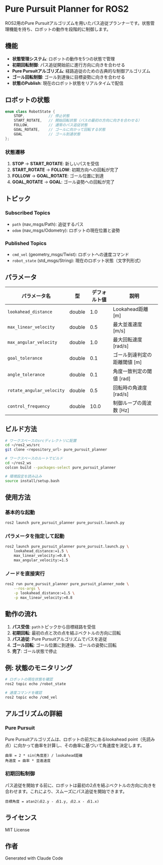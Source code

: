 # Pure Pursuit Planner for ROS2

ROS2用のPure Pursuitアルゴリズムを用いたパス追従プランナーです。状態管理機能を持ち、ロボットの動作を段階的に制御します。

## 機能

- **状態管理システム**: ロボットの動作を5つの状態で管理
- **初期回転制御**: パス追従開始前に進行方向に向きを合わせる
- **Pure Pursuitアルゴリズム**: 経路追従のための古典的な制御アルゴリズム
- **ゴール回転制御**: ゴール到達後に目標姿勢に向きを合わせる
- **状態のPublish**: 現在のロボット状態をリアルタイムで配信

## ロボットの状態

```cpp
enum class RobotState {
    STOP,           // 停止状態
    START_ROTATE,   // 開始回転状態（パスの最初の方向に向きを合わせる）
    FOLLOW,         // 通常のパス追従状態
    GOAL_ROTATE,    // ゴールに向かって回転する状態
    GOAL            // ゴール到達状態
};
```

### 状態遷移

1. **STOP** → **START_ROTATE**: 新しいパスを受信
2. **START_ROTATE** → **FOLLOW**: 初期方向への回転が完了
3. **FOLLOW** → **GOAL_ROTATE**: ゴール位置に到達
4. **GOAL_ROTATE** → **GOAL**: ゴール姿勢への回転が完了

## トピック

### Subscribed Topics

- `path` (nav_msgs/Path): 追従するパス
- `odom` (nav_msgs/Odometry): ロボットの現在位置と姿勢

### Published Topics

- `cmd_vel` (geometry_msgs/Twist): ロボットへの速度コマンド
- `robot_state` (std_msgs/String): 現在のロボット状態（文字列形式）

## パラメータ

| パラメータ名 | 型 | デフォルト値 | 説明 |
|------------|------|----------|------|
| `lookahead_distance` | double | 1.0 | Lookahead距離 [m] |
| `max_linear_velocity` | double | 0.5 | 最大並進速度 [m/s] |
| `max_angular_velocity` | double | 1.0 | 最大回転速度 [rad/s] |
| `goal_tolerance` | double | 0.1 | ゴール到達判定の距離閾値 [m] |
| `angle_tolerance` | double | 0.1 | 角度一致判定の閾値 [rad] |
| `rotate_angular_velocity` | double | 0.5 | 回転時の角速度 [rad/s] |
| `control_frequency` | double | 10.0 | 制御ループの周波数 [Hz] |

## ビルド方法

```bash
# ワークスペースのsrcディレクトリに配置
cd ~/ros2_ws/src
git clone <repository_url> pure_pursuit_planner

# ワークスペースのルートでビルド
cd ~/ros2_ws
colcon build --packages-select pure_pursuit_planner

# 環境設定を読み込み
source install/setup.bash
```

## 使用方法

### 基本的な起動

```bash
ros2 launch pure_pursuit_planner pure_pursuit.launch.py
```

### パラメータを指定して起動

```bash
ros2 launch pure_pursuit_planner pure_pursuit.launch.py \
    lookahead_distance:=1.5 \
    max_linear_velocity:=0.8 \
    max_angular_velocity:=1.5
```

### ノードを直接実行

```bash
ros2 run pure_pursuit_planner pure_pursuit_planner_node \
    --ros-args \
    -p lookahead_distance:=1.5 \
    -p max_linear_velocity:=0.8
```

## 動作の流れ

1. **パス受信**: `path`トピックから目標経路を受信
2. **初期回転**: 最初の点と次の点を結ぶベクトルの方向に回転
3. **パス追従**: Pure Pursuitアルゴリズムでパスを追従
4. **ゴール回転**: ゴール位置に到達後、ゴールの姿勢に回転
5. **完了**: ゴール状態で停止

## 例: 状態のモニタリング

```bash
# ロボットの現在状態を確認
ros2 topic echo /robot_state

# 速度コマンドを確認
ros2 topic echo /cmd_vel
```

## アルゴリズムの詳細

### Pure Pursuit

Pure Pursuitアルゴリズムは、ロボットの前方にあるlookahead point（先読み点）に向かって曲率を計算し、その曲率に基づいて角速度を決定します。

```
曲率 = 2 * sin(角度差) / lookahead距離
角速度 = 曲率 * 並進速度
```

### 初期回転制御

パス追従を開始する前に、ロボットは最初の2点を結ぶベクトルの方向に向きを合わせます。これにより、スムーズにパス追従を開始できます。

```
目標角度 = atan2(点2.y - 点1.y, 点2.x - 点1.x)
```

## ライセンス

MIT License

## 作者

Generated with Claude Code
